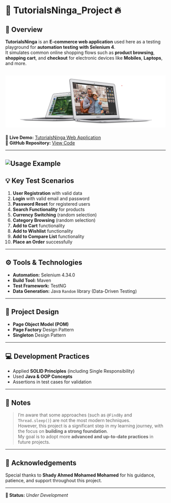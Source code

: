 # 📌 TutorialsNinga_Project 🔥

## 📁 Overview
**TutorialsNinga** is an **E-commerce web application** used here as a testing playground for **automation testing with Selenium 4**.  
It simulates common online shopping flows such as **product browsing**, **shopping cart**, and **checkout** for electronic devices like **Mobiles**, **Laptops**, and more.

## ![TutorialsNinga_Logo](logo.png)

🔗 **Live Demo:** [TutorialsNinga Web Application](https://lnkd.in/dE4aPYid)  
🔴 **GitHub Repository:** [View Code](https://lnkd.in/drdif2bk)

---
## ![Usage Example](TCs_run.gif) 

## 💡 Key Test Scenarios

1. **User Registration** with valid data
2. **Login** with valid email and password
3. **Password Reset** for registered users
4. **Search Functionality** for products
5. **Currency Switching** (random selection)
6. **Category Browsing** (random selection)
7. **Add to Cart** functionality
8. **Add to Wishlist** functionality
9. **Add to Compare List** functionality
10. **Place an Order** successfully

---

## ⚙️ Tools & Technologies

- **Automation:** Selenium 4.34.0
- **Build Tool:** Maven
- **Test Framework:** TestNG
- **Data Generation:** Java `Random` library (Data-Driven Testing)

---

## 💾 Project Design

- **Page Object Model (POM)**
- **Page Factory** Design Pattern
- **Singleton** Design Pattern

---

## 💻 Development Practices

- Applied **SOLID Principles** (including Single Responsibility)
- Used **Java & OOP Concepts**
- Assertions in test cases for validation

---

## 📌 Notes

> I’m aware that some approaches (such as `@FindBy` and `Thread.sleep()`) are not the most modern techniques.  
> However, this project is a significant step in my learning journey, with the focus on **building a strong foundation**.  
> My goal is to adopt more **advanced and up-to-date practices** in future projects.

---

## 🌟 Acknowledgements

Special thanks to **Shady Ahmed Mohamed Mohamed** for his guidance, patience, and support throughout this project.

---

**🚧 Status:** *Under Development*  
